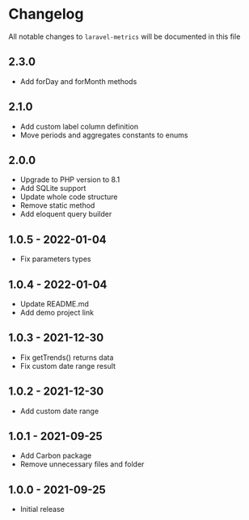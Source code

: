 # Changelog

All notable changes to `laravel-metrics` will be documented in this file

## 2.3.0

- Add forDay and forMonth methods

## 2.1.0

- Add custom label column definition
- Move periods and aggregates constants to enums

## 2.0.0

- Upgrade to PHP version to 8.1
- Add SQLite support
- Update whole code structure
- Remove static method
- Add eloquent query builder

## 1.0.5 - 2022-01-04

- Fix parameters types

## 1.0.4 - 2022-01-04

- Update README.md
- Add demo project link

## 1.0.3 - 2021-12-30

- Fix getTrends() returns data
- Fix custom date range result

## 1.0.2 - 2021-12-30

- Add custom date range

## 1.0.1 - 2021-09-25

- Add Carbon package
- Remove unnecessary files and folder

## 1.0.0 - 2021-09-25

- Initial release
